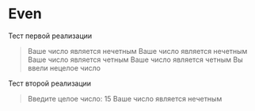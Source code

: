 # Even

Тест первой реализации
>Ваше число является нечетным
>Ваше число является нечетным
>Ваше число является четным
>Ваше число является четным
>Вы ввели нецелое число

Тест второй реализации
>Введите целое число: 15
>Ваше число является нечетным
